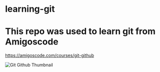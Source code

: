 # learning-git

# This repo was used to learn git from Amigoscode

https://amigoscode.com/courses/git-github

![Git   Github Thumbnail](https://user-images.githubusercontent.com/107305274/209530582-c100fd84-b696-4bc7-9223-fcbf1f460dad.png)
